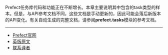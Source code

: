 Prefect任务库代码和功能正在不断增长。本章主要说明其中包含的task类型的样本。但是，与API参考文档不同，这些文档是手动更新的，因此可能会落后新版本的API变化。有关自动生成的完整文档，请参阅**prefect.tasks**模块的参考文档。

***

- [Prefect官网](https://www.prefect.io/)
- [英版原文](https://docs.prefect.io/core/task_library/)
- [联系译者](https://github.com/listen-lavender)
